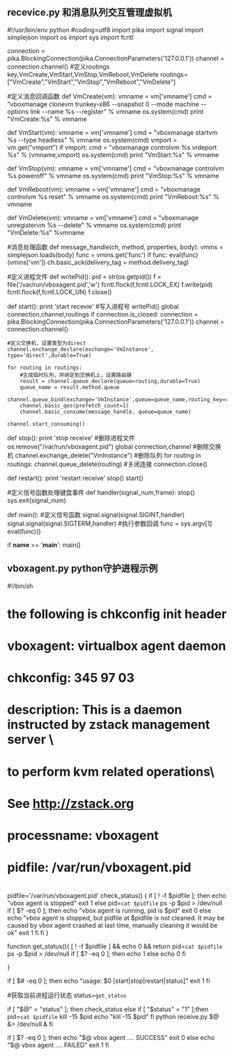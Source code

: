 ## recevice.py 和消息队列交互管理虚拟机
#!/usr/bin/env python
#coding=utf8
import pika
import signal
import simplejson
import os
import sys
import fcntl

connection = pika.BlockingConnection(pika.ConnectionParameters('127.0.0.1'))
channel = connection.channel()
#定义routings key,VmCreate,VmStart,VmStop,VmReboot,VmDelete
routings=["VmCreate","VmStart","VmStop","VmReboot","VmDelete"]

#定义消息回调函数
def VmCreate(vm):
    vmname = vm['vmname']
    cmd = "vboxmanage  clonevm trunkey-x86 --snapshot 0 --mode machine --options link --name %s  --register" % vmname
    os.system(cmd)
    print "VmCreate:%s" % vmname

def VmStart(vm):
    vmname = vm['vmname']
    cmd = "vboxmanage startvm %s --type headless" % vmname
    os.system(cmd)
    vmport = vm.get("vmport")
    if vmport:
        cmd = "vboxmanage controlvm  %s  vrdeport %s" % (vmname,vmport)
        os.system(cmd)
    print "VmStart:%s" % vmname

def VmStop(vm):
    vmname = vm['vmname']
    cmd = "vboxmanage  controlvm %s poweroff" % vmname
    os.system(cmd)
    print "VmStop:%s" % vmname

def VmReboot(vm):
    vmname = vm['vmname']
    cmd = "vboxmanage  controlvm %s reset" % vmname
    os.system(cmd)
    print "VmReboot:%s" % vmname

def VmDelete(vm):
    vmname = vm['vmname']
    cmd = "vboxmanage unregistervm %s --delete" % vmname
    os.system(cmd)
    print "VmDelete:%s" %vmname

#消息处理函数
def message_handle(ch, method, properties, body):
    vmins = simplejson.loads(body)
    func = vmins.get('func')
    if func:
        eval(func)(vmins['vm'])
    ch.basic_ack(delivery_tag = method.delivery_tag)

#定义进程文件
def writePid():
    pid = str(os.getpid())
    f = file('/var/run/vboxagent.pid','w')
    fcntl.flock(f,fcntl.LOCK_EX)
    f.write(pid)
    fcntl.flock(f,fcntl.LOCK_UN)
    f.close()


def start():
    print 'start recevie'
    #写入进程号
    writePid()
    global connection,channel,routings
    if connection.is_closed:
        connection = pika.BlockingConnection(pika.ConnectionParameters('127.0.0.1'))
        channel = connection.channel()

    #定义交换机，设置类型为direct
    channel.exchange_declare(exchange='VmInstance', type='direct',durable=True)

    for routing in routings:
        #生成临时队列，并绑定到交换机上，设置路由键
        result = channel.queue_declare(queue=routing,durable=True)
        queue_name = result.method.queue
        channel.queue_bind(exchange='VmInstance',queue=queue_name,routing_key=routing)
        channel.basic_qos(prefetch_count=1)
        channel.basic_consume(message_handle, queue=queue_name)

    channel.start_consuming()

def stop():
    print 'stop receive'
    #删除进程文件
    os.remove("/var/run/vboxagent.pid") 
    global connection,channel
    #删除交换机
    channel.exchange_delete("VmInstance")
    #删除队列
    for routing in routings:
        channel.queue_delete(routing) 
    #关闭连接
    connection.close() 

def restart():
    print 'restart receive'
    stop()
    start()

#定义信号函数处理键盘事件
def handler(signal_num,frame):
    stop()
    sys.exit(signal_num)

def main():
    #定义信号函数
    signal.signal(signal.SIGINT,handler)
    signal.signal(signal.SIGTERM,handler)
    #执行参数回调
    func = sys.argv[1]
    eval(func)()

if __name__ == '__main__':
    main()


    
## vboxagent.py python守护进程示例
	
#!/bin/sh

# the following is chkconfig init header
#
# vboxagent:   virtualbox agent daemon
#
# chkconfig: 345 97 03
# description:  This is a daemon instructed by zstack management server \
#               to perform kvm related operations\
#               See http://zstack.org
#
# processname: vboxagent
# pidfile: /var/run/vboxagent.pid
#

pidfile='/var/run/vboxagent.pid'
check_status() {
    if [ ! -f $pidfile ]; then
        echo "vbox agent is stopped"
        exit 1
    else
        pid=`cat $pidfile`
        ps -p $pid > /dev/null
        if [ $? -eq 0 ]; then
            echo "vbox agent is running, pid is $pid"
            exit 0
        else
            echo "vbox agent is stopped, but pidfile at $pidfile is not cleaned. It may be caused by vbox agent crashed at last time, manually cleaning it would be ok"
            exit 1
        fi
    fi
}

function get_status(){
        [ ! -f $pidfile ] && echo 0 && return
    pid=`cat $pidfile`
    ps -p $pid > /dev/null
    if [ $? -eq 0 ]; then
            echo 1
        else
                echo 0
        fi

}

if [ $# -eq 0 ]; then
    echo "usage: $0
[start|stop|restart|status]"
    exit 1
fi

#获取当前进程运行状态
status=`get_status`

if [ "$@" = "status" ]; then
    check_status
else
        if [ "$status" = "1" ];then
        pid=`cat $pidfile`
            kill -15 $pid
            echo "kill -15 $pid"
        fi
    python receive.py $@ &> /dev/null &
fi

if [ $? -eq 0 ]; then
    echo "$@ vbox agent .... SUCCESS"
    exit 0
else
    echo "$@ vbox agent .... FAILED"
    exit 1
fi
